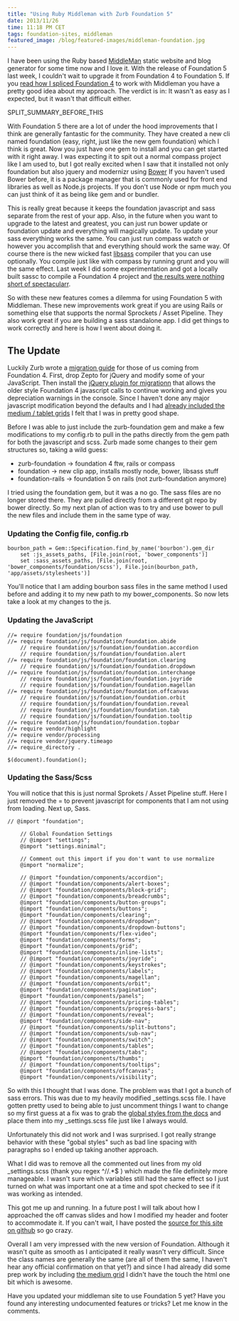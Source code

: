 ```yaml
---
title: "Using Ruby Middleman with Zurb Foundation 5"
date: 2013/11/26
time: 11:18 PM CET
tags: foundation-sites, middleman
featured_image: /blog/featured-images/middleman-foundation.jpg
---
```


I have been using the Ruby based [MiddleMan](http://www.middlemanapp.com) static website and blog generator for some time now and I love it. With the release of Foundation 5 last week, I couldn't wait to upgrade it from Foundation 4 to Foundation 5. If you [read how I spliced Foundation 4](/blog/shoehorn-zurb-foundation-into-weird-stuff/) to work with Middleman you have a pretty good idea about my approach. The verdict is in: It wasn't as easy as I expected, but it wasn't that difficult either.

SPLIT\_SUMMARY\_BEFORE\_THIS

With Foundation 5 there are a lot of under the hood improvements that I think are generally fantastic for the community. They have created a new cli named foundation (easy, right, just like the new gem foundation) which I think is great. Now you just have one gem to install and you can get started with it right away. I was expecting it to spit out a normal compass project like I am used to, but I got really excited when I saw that it installed not only foundation but also jquery and modernizr using [Bower](http://bower.io/) If you haven't used Bower before, it is a package manager that is commonly used for front end libraries as well as Node.js projects. If you don't use Node or npm much you can just think of it as being like gem and or bundler.

This is really great because it keeps the foundation javascript and sass separate from the rest of your app. Also, in the future when you want to upgrade to the latest and greatest, you can just run <span class="inline-code">bower update</span> or <span class="inline-code">foundation update</span> and everything will magically update. To update your sass everything works the same. You can just run <span class="inline-code">compass watch</span> or however you accomplish that and everything should work the same way. Of course there is the new wicked fast [libsass](http://libsass.org/) compiler that you can use optionally. You compile just like with compass by running <span class="inline-code">grunt</span> and you will the same effect. Last week I did some experimentation and got a locally built sassc to compile a Foundation 4 project and [the results were nothing short of spectacularr](/blog/compass-sass-vs-sassc-for-zurb-foundation-4/).

So with these new features comes a dilemma for using Foundation 5 with Middleman. These new improvements work great if you are using Rails or something else that supports the normal Sprockets / Asset Pipeline. They also work great if you are building a sass standalone app. I did get things to work correctly and here is how I went about doing it.

## The Update

Luckily Zurb wrote a [migration guide](http://foundation.zurb.com/docs/upgrading.html) for those of us coming from Foundation 4. First, drop Zepto for jQuery and modify some of your JavaScript. Then install the [jQuery plugin for migrationn](https://github.com/zurb/foundation-migrate) that allows the older style Foundation 4 javascript calls to continue working and gives you depreciation warnings in the console. Since I haven't done any major javascript modification beyond the defaults and I had [already included the medium / tablet grids](/blog/zurb-foundation-5-medium-grid/) I felt that I was in pretty good shape.

Before I was able to just include the <span class="inline-code">zurb-foundation</span> gem and make a few modifications to my config.rb to pull in the paths directly from the gem path for both the javascript and scss. Zurb made some changes to their gem structures so, taking a wild guess:

- zurb-foundation -> foundation 4 ftw, rails or compass
- foundation -> new clip app, installs mostly node, bower, libsass stuff
- foundation-rails -> foundation 5 on rails (not zurb-foundation anymore)

I tried using the <span class="inline-code">foundation</span> gem, but it was a no go. The sass files are no longer stored there. They are pulled directly from a different git repo by bower directly. So my next plan of action was to try and use bower to pull the new files and include them in the same type of way.

### Updating the Config file, config.rb

<pre><code class="ruby">bourbon_path = Gem::Specification.find_by_name('bourbon').gem_dir
    set :js_assets_paths, [File.join(root, 'bower_components')]
    set :sass_assets_paths, [File.join(root, 'bower_components/foundation/scss'), File.join(bourbon_path, 'app/assets/stylesheets')]</code></pre>

You'll notice that I am adding bourbon sass files in the same method I used before and adding it to my new path to my bower_components. So now lets take a look at my changes to the js.

### Updating the JavaScript

<pre><code class="javascript">//= require foundation/js/foundation
//= require foundation/js/foundation/foundation.abide
    // require foundation/js/foundation/foundation.accordion
    // require foundation/js/foundation/foundation.alert
//= require foundation/js/foundation/foundation.clearing
    // require foundation/js/foundation/foundation.dropdown
//= require foundation/js/foundation/foundation.interchange
    // require foundation/js/foundation/foundation.joyride
    // require foundation/js/foundation/foundation.magellan
//= require foundation/js/foundation/foundation.offcanvas
    // require foundation/js/foundation/foundation.orbit
    // require foundation/js/foundation/foundation.reveal
    // require foundation/js/foundation/foundation.tab
    // require foundation/js/foundation/foundation.tooltip
//= require foundation/js/foundation/foundation.topbar
//= require vendor/highlight
//= require vendor/processing
//= require vendor/jquery.timeago
//= require_directory .

$(document).foundation();</code></pre>


### Updating the Sass/Scss

You will notice that this is just normal Sprokets / Asset Pipeline stuff. Here I just removed the = to prevent javascript for components that I am not using from loading. Next up, Sass.

<pre><code class="css">// @import "foundation";

    // Global Foundation Settings
    // @import "settings";
    @import "settings.minimal";

    // Comment out this import if you don't want to use normalize
    @import "normalize";

    // @import "foundation/components/accordion";
    // @import "foundation/components/alert-boxes";
    // @import "foundation/components/block-grid";
    // @import "foundation/components/breadcrumbs";
    @import "foundation/components/button-groups";
    @import "foundation/components/buttons";
    @import "foundation/components/clearing";
    // @import "foundation/components/dropdown";
    // @import "foundation/components/dropdown-buttons";
    @import "foundation/components/flex-video";
    @import "foundation/components/forms";
    @import "foundation/components/grid";
    @import "foundation/components/inline-lists";
    // @import "foundation/components/joyride";
    // @import "foundation/components/keystrokes";
    // @import "foundation/components/labels";
    // @import "foundation/components/magellan";
    // @import "foundation/components/orbit";
    @import "foundation/components/pagination";
    @import "foundation/components/panels";
    // @import "foundation/components/pricing-tables";
    // @import "foundation/components/progress-bars";
    // @import "foundation/components/reveal";
    @import "foundation/components/side-nav";
    // @import "foundation/components/split-buttons";
    // @import "foundation/components/sub-nav";
    // @import "foundation/components/switch";
    // @import "foundation/components/tables";
    // @import "foundation/components/tabs";
    @import "foundation/components/thumbs";
    // @import "foundation/components/tooltips";
    @import "foundation/components/offcanvas";
    @import "foundation/components/visibility";</code></pre>

So with this I thought that I was done. The problem was that I got a bunch of sass errors. This was due to my heavily modified _settings.scss file. I have gotten pretty used to being able to just uncomment things I want to change so my first guess at a fix was to grab the [global styles from the docs](http://foundation.zurb.com/docs/components/global.html) and place them into my _settings.scss file just like I always would.

Unfortunately this did not work and I was surprised. I got really strange behavior with these "gobal styles" such as bad line spacing with paragraphs so I ended up taking another approach.

What I did was to remove all the commented out lines from my old _settings.scss (thank you regex ^//.*$ ) which made the file definitely more manageable. I wasn't sure which variables still had the same effect so I just turned on what was important one at a time and spot checked to see if it was working as intended.

This got me up and running. In a future post I will talk about how I approached the off canvas slides and how I modified my header and footer to accommodate it. If you can't wait, I have posted the [source for this site on github](https://github.com/manofstone/manofstone-com-middleman) so go crazy.

Overall I am very impressed with the new version of Foundation. Although it wasn't quite as smooth as I anticipated it really wasn't very difficult. Since the class names are generally the same (are all of them the same, I haven't hear any official confirmation on that yet?) and since I had already did some prep work by including [the medium grid](/blog/zurb-foundation-5-medium-grid/) I didn't have the touch the html one bit which is awesome.

Have you updated your middleman site to use Foundation 5 yet? Have you found any interesting undocumented features or tricks? Let me know in the comments.
